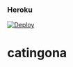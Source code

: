 ### Heroku
[![Deploy](https://www.herokucdn.com/deploy/button.svg)](https://heroku.com/deploy?template=https://github.com/yamatsukaka/80arreglado) 
# catingona
